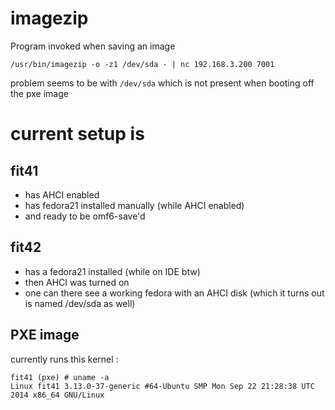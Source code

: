 # imagezip

Program invoked when saving an image

    /usr/bin/imagezip -o -z1 /dev/sda - | nc 192.168.3.200 7001

problem seems to be with `/dev/sda` which is not present when booting off the pxe image

# current setup is

## fit41 
* has AHCI enabled
* has fedora21 installed manually (while AHCI enabled)
* and ready to be omf6-save'd

## fit42
* has a fedora21 installed (while on IDE btw)
* then AHCI was turned on
* one can there see a working fedora with an AHCI disk (which it turns out is named /dev/sda as well)

## PXE image

currently runs this kernel :

    fit41 (pxe) # uname -a
    Linux fit41 3.13.0-37-generic #64-Ubuntu SMP Mon Sep 22 21:28:38 UTC 2014 x86_64 GNU/Linux
